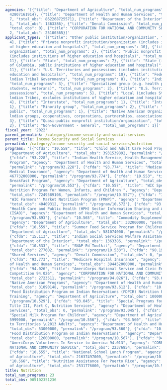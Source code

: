 ```yaml
---
agencies: '[{"title": "Department of Agriculture", "total_num_programs": 12, "total_obs":
  42807161914}, {"title": "Department of Health and Human Services", "total_num_programs":
  7, "total_obs": 862268725571}, {"title": "Department of the Interior", "total_num_programs":
  1, "total_obs": 1363386}, {"title": "Denali Commission", "total_num_programs": 1,
  "total_obs": 0}, {"title": "CORPORATION FOR NATIONAL AND COMMUNITY SERVICE", "total_num_programs":
  2, "total_obs": 25100365}]'
applicant_types: '[{"title": "Other public institution/organization", "total_num_programs":
  4}, {"title": "Private nonprofit institution/organization (includes institutions
  of higher education and hospitals)", "total_num_programs": 10}, {"title": "Profit
  organization", "total_num_programs": 2}, {"title": "Public nonprofit institution/organization
  (includes institutions of higher education and hospitals)", "total_num_programs":
  11}, {"title": "State", "total_num_programs": 7}, {"title": "State (includes District
  of Columbia, public institutions of higher education and hospitals)", "total_num_programs":
  11}, {"title": "U.S. Territories and possessions (includes institutions of higher
  education and hospitals)", "total_num_programs": 10}, {"title": "Federally Recognized
  lndian Tribal Governments", "total_num_programs": 8}, {"title": "Individual/Family",
  "total_num_programs": 3}, {"title": "Specialized group (e.g. health professionals,
  students, veterans)", "total_num_programs": 2}, {"title": "U.S. Territories and
  possessions", "total_num_programs": 5}, {"title": "Local (includes State-designated
  lndian Tribes, excludes institutions of higher education and hospitals", "total_num_programs":
  4}, {"title": "Interstate", "total_num_programs": 1}, {"title": "Intrastate", "total_num_programs":
  1}, {"title": "Minority group", "total_num_programs": 2}, {"title": "Anyone/general
  public", "total_num_programs": 1}, {"title": "Native American Organizations (includes
  lndian groups, cooperatives, corporations, partnerships, associations)", "total_num_programs":
  3}, {"title": "Quasi-public nonprofit institution/organization", "total_num_programs":
  2}, {"title": "Non-Government - General", "total_num_programs": 1}]'
fiscal_year: '2022'
parent_permalink: /category/income-security-and-social-services
parent_title: Income Security and Social Services
permalink: /category/income-security-and-social-services/nutrition
programs: '[{"cfda": "10.558", "title": "Child and Adult Care Food Program", "agency":
  "Department of Agriculture", "total_obs": 3931539892, "permalink": "/program/10.558"},
  {"cfda": "93.228", "title": "Indian Health Service, Health Management Development
  Program", "agency": "Department of Health and Human Services", "total_obs": 635423,
  "permalink": "/program/93.228"}, {"cfda": "93.774", "title": "Medicare Supplementary
  Medical Insurance", "agency": "Department of Health and Human Services", "total_obs":
  467732000000, "permalink": "/program/93.774"}, {"cfda": "10.553", "title": "School
  Breakfast Program", "agency": "Department of Agriculture", "total_obs": 6370000000,
  "permalink": "/program/10.553"}, {"cfda": "10.557", "title": "WIC Special Supplemental
  Nutrition Program for Women, Infants, and Children ", "agency": "Department of Agriculture",
  "total_obs": 7249589108, "permalink": "/program/10.557"}, {"cfda": "10.572", "title":
  "WIC Farmers'' Market Nutrition Program (FMNP)", "agency": "Department of Agriculture",
  "total_obs": 40409312, "permalink": "/program/10.572"}, {"cfda": "93.893", "title":
  "Health Care and Public Health (HPH) Sector Information Sharing and Analysis Organization
  (ISAO)", "agency": "Department of Health and Human Services", "total_obs": 0, "permalink":
  "/program/93.893"}, {"cfda": "10.565", "title": "Commodity Supplemental Food Program",
  "agency": "Department of Agriculture", "total_obs": 332000000, "permalink": "/program/10.565"},
  {"cfda": "10.559", "title": "Summer Food Service Program for Children", "agency":
  "Department of Agriculture", "total_obs": 581074000, "permalink": "/program/10.559"},
  {"cfda": "15.113", "title": "Indian Social Services Welfare Assistance", "agency":
  "Department of the Interior", "total_obs": 1363386, "permalink": "/program/15.113"},
  {"cfda": "10.533", "title": "SNAP-Ed Toolkit", "agency": "Department of Agriculture",
  "total_obs": 277602, "permalink": "/program/10.533"}, {"cfda": "90.199", "title":
  "Shared Services", "agency": "Denali Commission", "total_obs": 0, "permalink": "/program/90.199"},
  {"cfda": "93.773", "title": "Medicare Hospital Insurance", "agency": "Department
  of Health and Human Services", "total_obs": 394452000000, "permalink": "/program/93.773"},
  {"cfda": "94.026", "title": "AmeriCorps National Service and Civic Engagement Research
  Competition 94.026", "agency": "CORPORATION FOR NATIONAL AND COMMUNITY SERVICE",
  "total_obs": 2723511, "permalink": "/program/94.026"}, {"cfda": "93.612", "title":
  "Native American Programs", "agency": "Department of Health and Human Services",
  "total_obs": 31090148, "permalink": "/program/93.612"}, {"cfda": "10.529", "title":
  "Food Distribution Program on Indian Reservations (FDPIR) Nutrition Paraprofessional
  Training", "agency": "Department of Agriculture", "total_obs": 1000000, "permalink":
  "/program/10.529"}, {"cfda": "93.045", "title": "Special Programs for the Aging,
  Title III, Part C, Nutrition Services", "agency": "Department of Health and Human
  Services", "total_obs": 0, "permalink": "/program/93.045"}, {"cfda": "10.556", "title":
  "Special Milk Program for Children", "agency": "Department of Agriculture", "total_obs":
  5999000, "permalink": "/program/10.556"}, {"cfda": "93.560", "title": "Payments
  to Territories \u2013 Adults", "agency": "Department of Health and Human Services",
  "total_obs": 53000000, "permalink": "/program/93.560"}, {"cfda": "10.567", "title":
  "Food Distribution Program on Indian Reservations", "agency": "Department of Agriculture",
  "total_obs": 126000000, "permalink": "/program/10.567"}, {"cfda": "94.013", "title":
  "AmeriCorps Volunteers In Service to America 94.013", "agency": "CORPORATION FOR
  NATIONAL AND COMMUNITY SERVICE", "total_obs": 22376854, "permalink": "/program/94.013"},
  {"cfda": "10.555", "title": "National School Lunch Program", "agency": "Department
  of Agriculture", "total_obs": 21637497000, "permalink": "/program/10.555"}, {"cfda":
  "10.566", "title": "Nutrition Assistance For Puerto Rico", "agency": "Department
  of Agriculture", "total_obs": 2531776000, "permalink": "/program/10.566"}]'
title: Nutrition
total_num_programs: 23
total_obs: 905102351236
---
```

